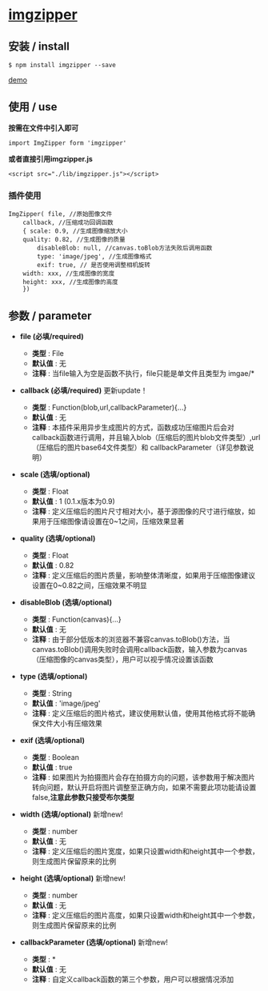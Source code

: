 # [imgzipper](https://github.com/B1LLGATE/imgzipper)

## 安装 / install
```
$ npm install imgzipper --save
```

[demo](https://b1llgate.github.io/imgzipper/dist/index.html)

## 使用 / use
**按需在文件中引入即可**
```
import ImgZipper form 'imgzipper'
```

**或者直接引用imgzipper.js**
```
<script src="./lib/imgzipper.js"></script> 
```

### 插件使用
```
ImgZipper( file, //原始图像文件
	callback, //压缩成功回调函数 
	{ scale: 0.9, //生成图像缩放大小
	quality: 0.82, //生成图像的质量
        disableBlob: null, //canvas.toBlob方法失败后调用函数
        type: 'image/jpeg', //生成图像格式
        exif: true, // 是否使用调整相机旋转
	width: xxx, //生成图像的宽度
	height: xxx, //生成图像的高度
	})
```

## 参数 / parameter
- **file (必填/required)**
  - **类型** : File
  - **默认值** : 无 
  - **注释** : 当file输入为空是函数不执行，file只能是单文件且类型为 imgae/*

- **callback (必填/required)** 更新update！
  - **类型** : Function(blob,url,callbackParameter){...}
  - **默认值** : 无
  - **注释** : 本插件采用异步生成图片的方式，函数成功压缩图片后会对callback函数进行调用，并且输入blob（压缩后的图片blob文件类型）,url（压缩后的图片base64文件类型）和 callbackParameter（详见参数说明）

- **scale (选填/optional)**
  - **类型** : Float
  - **默认值** : 1 (0.1.x版本为0.9)
  - **注释** : 定义压缩后的图片尺寸相对大小，基于源图像的尺寸进行缩放，如果用于压缩图像请设置在0~1之间，压缩效果显著

- **quality (选填/optional)**
  - **类型** : Float
  - **默认值** : 0.82
  - **注释** : 定义压缩后的图片质量，影响整体清晰度，如果用于压缩图像建议设置在0~0.82之间，压缩效果不明显

- **disableBlob (选填/optional)**
  - **类型** : Function(canvas){...}
  - **默认值** : 无
  - **注释** : 由于部分低版本的浏览器不兼容canvas.toBlob()方法，当canvas.toBlob()调用失败时会调用callback函数，输入参数为canvas（压缩图像的canvas类型），用户可以视乎情况设置该函数

- **type (选填/optional)**
  - **类型** : String
  - **默认值** : 'image/jpeg'
  - **注释** : 定义压缩后的图片格式，建议使用默认值，使用其他格式将不能确保文件大小有压缩效果

- **exif (选填/optional)**
  - **类型** : Boolean
  - **默认值** : true
  - **注释** : 如果图片为拍摄图片会存在拍摄方向的问题，该参数用于解决图片转向问题，默认开启将图片调整至正确方向，如果不需要此项功能请设置false,**注意此参数只接受布尔类型**

- **width (选填/optional)** 新增new!
  - **类型** : number
  - **默认值** : 无
  - **注释** : 定义压缩后的图片宽度，如果只设置width和height其中一个参数，则生成图片保留原来的比例

- **height (选填/optional)** 新增new!
  - **类型** : number
  - **默认值** : 无
  - **注释** : 定义压缩后的图片高度，如果只设置width和height其中一个参数，则生成图片保留原来的比例

- **callbackParameter (选填/optional)** 新增new!
  - **类型** : *
  - **默认值** : 无
  - **注释** : 自定义callback函数的第三个参数，用户可以根据情况添加
